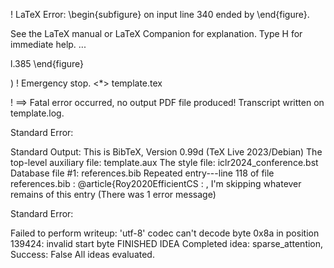 ! LaTeX Error: \begin{subfigure} on input line 340 ended by \end{figure}.

See the LaTeX manual or LaTeX Companion for explanation.
Type  H <return>  for immediate help.
 ...

l.385 \end{figure}

)
! Emergency stop.
<*> template.tex

!  ==> Fatal error occurred, no output PDF file produced!
Transcript written on template.log.

Standard Error:

Standard Output:
 This is BibTeX, Version 0.99d (TeX Live 2023/Debian)
The top-level auxiliary file: template.aux
The style file: iclr2024_conference.bst
Database file #1: references.bib
Repeated entry---line 118 of file references.bib
 : @article{Roy2020EfficientCS
 :                            ,
I'm skipping whatever remains of this entry
(There was 1 error message)

Standard Error:

Failed to perform writeup: 'utf-8' codec can't decode byte 0x8a in position 139424: invalid start byte
FINISHED IDEA
Completed idea: sparse_attention, Success: False
All ideas evaluated.